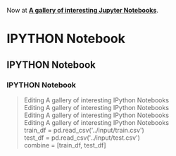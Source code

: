 Now at [**A gallery of interesting Jupyter Notebooks**](https://github.com/jupyter/jupyter/wiki/A-gallery-of-interesting-Jupyter-Notebooks).
# IPYTHON Notebook
## IPYTHON Notebook
### IPYTHON Notebook

>Editing A gallery of interesting IPython Notebooks  
>Editing A gallery of interesting IPython Notebooks  
>Editing A gallery of interesting IPython Notebooks  
Editing A gallery of interesting IPython Notebooks  
    train_df = pd.read_csv('../input/train.csv')  
    test_df = pd.read_csv('../input/test.csv')  
    combine = [train_df, test_df]